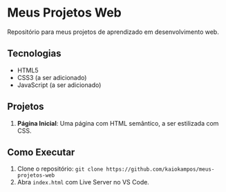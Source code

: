 # Meus Projetos Web

Repositório para meus projetos de aprendizado em desenvolvimento web.

## Tecnologias
- HTML5
- CSS3 (a ser adicionado)
- JavaScript (a ser adicionado)

## Projetos
1. **Página Inicial**: Uma página com HTML semântico, a ser estilizada com CSS.

## Como Executar
1. Clone o repositório: `git clone https://github.com/kaiokampos/meus-projetos-web`
2. Abra `index.html` com Live Server no VS Code.